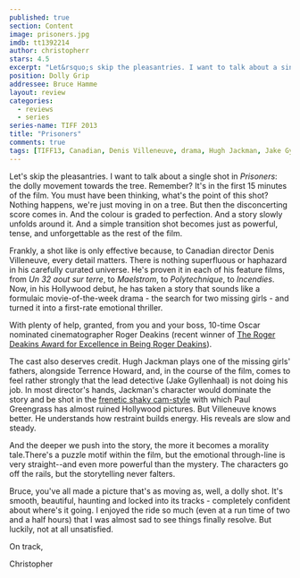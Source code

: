 ```yaml
---
published: true
section: Content
image: prisoners.jpg
imdb: tt1392214
author: christopherr
stars: 4.5
excerpt: "Let&rsquo;s skip the pleasantries. I want to talk about a single shot in <em>Prisoners</em>: the dolly movement towards the tree. Remember? It&rsquo;s in the first 15 minutes of the film. You must have been thinking, what&rsquo;s the point of this shot? Nothing happens, we&rsquo;re just moving in on a tree. But then the disconcerting score comes in. And the colour is graded to perfection. And a story slowly unfolds around it. And a simple transition shot becomes just as powerful, tense, and unforgettable as the rest of the film."
position: Dolly Grip
addressee: Bruce Hamme
layout: review
categories:
  - reviews
  - series
series-name: TIFF 2013
title: "Prisoners"
comments: true
tags: [TIFF13, Canadian, Denis Villeneuve, drama, Hugh Jackman, Jake Gyllenhaal, Letters, Oscars 2014, Premiere, Prisoners, suspense, thriller, TIFF]
---
```

Let's skip the pleasantries. I want to talk about a single shot in _Prisoners_: the dolly movement towards the tree. Remember? It's in the first 15 minutes of the film. You must have been thinking, what's the point of this shot? Nothing happens, we're just moving in on a tree. But then the disconcerting score comes in. And the colour is graded to perfection. And a story slowly unfolds around it. And a simple transition shot becomes just as powerful, tense, and unforgettable as the rest of the film.

Frankly, a shot like is only effective because, to Canadian director Denis Villeneuve, every detail matters. There is nothing superfluous or haphazard in his carefully curated universe. He's proven it in each of his feature films, from _Un 32 aout sur terre_, to _Maelstrom_, to _Polytechnique_, to _Incendies_.  Now, in his Hollywood debut, he has taken a story that sounds like a formulaic movie-of-the-week drama - the search for two missing girls - and turned it into a first-rate emotional thriller.

With plenty of help, granted, from you and your boss, 10-time Oscar nominated cinematographer Roger Deakins (recent winner of [The Roger Deakins Award for Excellence in Being Roger Deakins][1]).

   [1]: /content/2012/12/21/2012-silver-stamps.html

The cast also deserves credit. Hugh Jackman plays one of the missing girls' fathers, alongside Terrence Howard, and, in the course of the film, comes to feel rather strongly that the lead detective (Jake Gyllenhaal) is not doing his job. In most director's hands, Jackman's character would dominate the story and be shot in the [frenetic shaky cam-style][2] with which Paul Greengrass has almost ruined Hollywood pictures. But Villeneuve knows better. He understands how restraint builds energy. His reveals are slow and steady.

   [2]: /content/2013/6/19/world-war-z.html

And the deeper we push into the story, the more it becomes a morality tale.There's a puzzle motif within the film, but the emotional through-line is very straight--and even more powerful than the mystery. The characters go off the rails, but the storytelling never falters.

Bruce, you've all made a picture that's as moving as, well, a dolly shot. It's smooth, beautiful, haunting and locked into its tracks - completely confident about where's it going. I enjoyed the ride so much (even at a run time of two and a half hours) that I was almost sad to see things finally resolve. But luckily, not at all unsatisfied.

On track, 

Christopher
